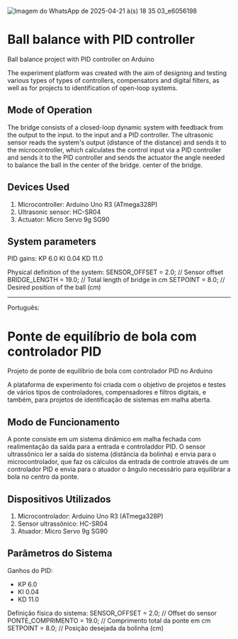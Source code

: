 ![Imagem do WhatsApp de 2025-04-21 à(s) 18 35 03_e6056198](https://github.com/user-attachments/assets/a72264fa-5a07-4086-883d-c4696b551327)

# Ball balance with PID controller
Ball balance project with PID controller on Arduino

The experiment platform was created with the aim of designing and testing various types of
types of controllers, compensators and digital filters, as well as for projects to
identification of open-loop systems.

## Mode of Operation

The bridge consists of a closed-loop dynamic system with feedback from the output to the input.
to the input and a PID controller. The ultrasonic sensor reads the system's output (distance of the
distance) and sends it to the microcontroller, which calculates the control input via a PID controller and sends it to the
PID controller and sends the actuator the angle needed to balance the ball in the center of the bridge.
center of the bridge.

## Devices Used

1. Microcontroller: Arduino Uno R3 (ATmega328P)
2. Ultrasonic sensor: HC-SR04
3. Actuator: Micro Servo 9g SG90

## System parameters

PID gains:
KP 6.0
KI 0.04
KD 11.0

Physical definition of the system:
SENSOR_OFFSET = 2.0; // Sensor offset
BRIDGE_LENGTH = 19.0; // Total length of bridge in cm
SETPOINT = 8.0; // Desired position of the ball (cm)

---

Português: 

# Ponte de equilíbrio de bola com controlador PID
Projeto de ponte de equilíbrio de bola com controlador PID no Arduino

A plataforma de experimento foi criada com o objetivo de projetos e testes de vários
tipos de controladores, compensadores e filtros digitais, e também, para projetos de
identificação de sistemas em malha aberta.

## Modo de Funcionamento

A ponte consiste em um sistema dinâmico em malha fechada com realimentação da saída
para a entrada e controladdor PID. O sensor ultrassônico ler a saída do sistema (distância da
bolinha) e envia para o microcontrolador, que faz os cálculos da entrada de controle através
de um controlador PID e envia para o atuador o ângulo necessário para equilibrar a bola no 
centro da ponte.

## Dispositivos Utilizados

1. Microcontrolador: Arduino Uno R3 (ATmega328P)
2. Sensor ultrassônico: HC-SR04
3. Atuador: Micro Servo 9g SG90

## Parâmetros do Sistema 

Ganhos do PID:
- KP 6.0 
- KI 0.04
- KD 11.0

Definição física do sistema:
SENSOR_OFFSET = 2.0;       // Offset do sensor
PONTE_COMPRIMENTO = 19.0;  // Comprimento total da ponte em cm
SETPOINT = 8.0;            // Posição desejada da bolinha (cm)
